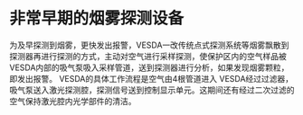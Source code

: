 # 非常早期的烟雾探测设备 
为及早探测到烟雾，更快发出报警，VESDA一改传统点式探测系统等烟雾飘散到探测器再进行探测的方式，主动对空气进行采样探测，使保护区内的空气样品被VESDA内部的吸气泵吸入采样管道，送到探测器进行分析，如果发现烟雾颗粒，即发出报警。 VESDA的具体工作流程是空气由4根管道进入 VESDA经过过滤器，吸气泵送入激光探测腔，探测信号送到控制显示单元。这期间还有经过二次过滤的空气保持激光腔内光学部件的清洁。

